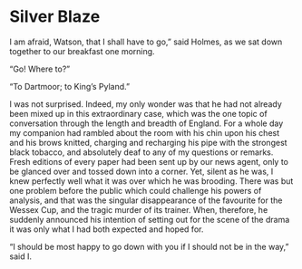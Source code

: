 # Silver Blaze


I am afraid, Watson, that I shall have to go,” said Holmes, as we
sat down together to our breakfast one morning.

“Go! Where to?”

“To Dartmoor; to King’s Pyland.”

I was not surprised. Indeed, my only wonder was that he had not
already been mixed up in this extraordinary case, which was the
one topic of conversation through the length and breadth of
England. For a whole day my companion had rambled about the room
with his chin upon his chest and his brows knitted, charging and
recharging his pipe with the strongest black tobacco, and
absolutely deaf to any of my questions or remarks. Fresh editions
of every paper had been sent up by our news agent, only to be
glanced over and tossed down into a corner. Yet, silent as he
was, I knew perfectly well what it was over which he was
brooding. There was but one problem before the public which could
challenge his powers of analysis, and that was the singular
disappearance of the favourite for the Wessex Cup, and the tragic
murder of its trainer. When, therefore, he suddenly announced his
intention of setting out for the scene of the drama it was only
what I had both expected and hoped for.

“I should be most happy to go down with you if I should not be in
the way,” said I.